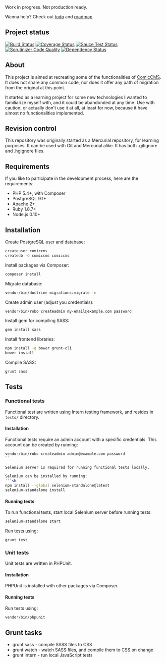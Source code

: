 Work in progress. Not production ready.

Wanna help? Check out [todo](docs/todo.md) and [roadmap](docs/roadmap.md).

## Project status
[![Build Status](https://travis-ci.org/cezarykluczynski/ComicCMS2.svg?branch=master)](https://travis-ci.org/cezarykluczynski/ComicCMS2)
[![Coverage Status](https://coveralls.io/repos/cezarykluczynski/ComicCMS2/badge.svg?branch=master)](https://coveralls.io/r/cezarykluczynski/ComicCMS2?branch=master)
[![Sauce Test Status](https://saucelabs.com/buildstatus/comiccms2)](https://saucelabs.com/u/comiccms2)
[![Scrutinizer Code Quality](https://scrutinizer-ci.com/g/cezarykluczynski/ComicCMS2/badges/quality-score.png?b=master)](https://scrutinizer-ci.com/g/cezarykluczynski/ComicCMS2/?branch=master)
[![Dependency Status](https://www.versioneye.com/user/projects/553563157f43bcd889000020/badge.svg?style=flat)](https://www.versioneye.com/user/projects/553563157f43bcd889000020)
## About

This project is aimed at recreating some of the functionalities of
[ComicCMS](http://comiccms.com/). It does not share any common code,
nor does it offer any path of migration from the original at this point.

It started as a learning project for some new technologies I wanted to
familiarize myself with, and it could be abandonded at any time.
Use with caution, or actually don't use it at all, at least for now,
because it have almost no functionalities implemented.

## Revision control
This repository was originally started as a Mercurial repository,
for learning purposes. It can be used with Git and Mercurial alike.
It has both .gitignore and .hgignore files.

## Requirements
If you like to participate in the development process, here are the requirements:

* PHP 5.4+, with Composer
* PostgreSQL 9.1+
* Apache 2+
* Ruby 1.8.7+
* Node.js 0.10+

## Installation
Create PostgreSQL user and database:
```sh
createuser comiccms
createdb -O comiccms comiccms
```

Install packages via Composer:
```sh
composer install
```

Migrate database:
```sh
vendor/bin/doctrine migrations:migrate -n
```

Create admin user (adjust you credentials):
```sh
vendor/bin/robo createadmin my-email@example.com password
```

Install gem for compiling SASS:
```sh
gem install sass
```

Install frontend libraries:
```sh
npm install -g bower grunt-cli
bower install
```

Compile SASS:
```sh
grunt sass
```

## Tests

### Functional tests
Functional test are written using Intern testing framework, and resides in <code>tests/</code> directory.

#### Installation
Functional tests require an admin account with a specific credentials. This account can be created by running:
```sh
vendor/bin/robo createadmin admin@example.com password
``

Selenium server is required for running functional tests locally.

Selenium can be installed by running:
```sh
npm install --global selenium-standalone@latest
selenium-standalone install
```

#### Running tests
To run functional tests, start local Selenium server before running tests:
```sh
selenium-standalone start
```

Run tests using:
```sh
grunt test
```

### Unit tests

Unit tests are written in PHPUnit.

#### Installation
PHPUnit is installed with other packages via Composer.

#### Running tests
Run tests using:
```sh
vendor/bin/phpunit
```

## Grunt tasks

* grunt sass - compile SASS files to CSS
* grunt watch - watch SASS files, and compile them to CSS on change
* grunt intern - run local JavaScript tests
